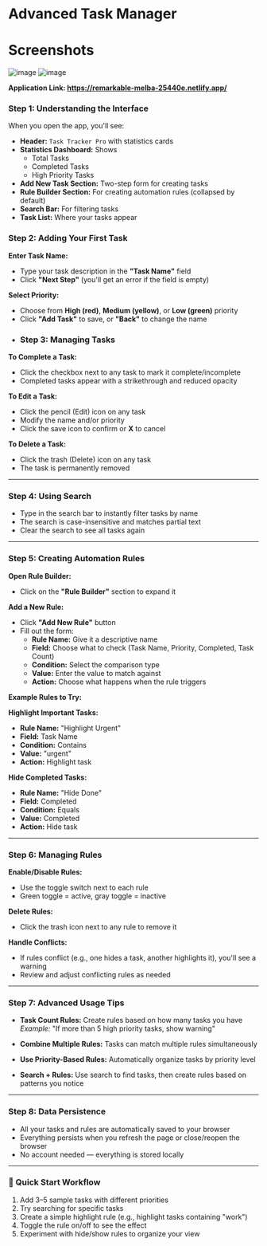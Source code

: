 # Advanced Task Manager
# Screenshots
![image](https://github.com/user-attachments/assets/4c34bb9c-9f5d-4906-a4cc-bcc1c5d0c3e9)
![image](https://github.com/user-attachments/assets/55f9f890-70a1-4b2d-8664-06ab55461fbc)

**Application Link: https://remarkable-melba-25440e.netlify.app/**


### Step 1: Understanding the Interface

When you open the app, you'll see:

- **Header:** `Task Tracker Pro` with statistics cards  
- **Statistics Dashboard:** Shows  
  - Total Tasks  
  - Completed Tasks  
  - High Priority Tasks  
- **Add New Task Section:** Two-step form for creating tasks  
- **Rule Builder Section:** For creating automation rules (collapsed by default)  
- **Search Bar:** For filtering tasks  
- **Task List:** Where your tasks appear  

### Step 2: Adding Your First Task

**Enter Task Name:**

- Type your task description in the **"Task Name"** field  
- Click **"Next Step"** (you'll get an error if the field is empty)

**Select Priority:**

- Choose from **High (red)**, **Medium (yellow)**, or **Low (green)** priority  
- Click **"Add Task"** to save, or **"Back"** to change the name
- ### Step 3: Managing Tasks

**To Complete a Task:**

- Click the checkbox next to any task to mark it complete/incomplete  
- Completed tasks appear with a strikethrough and reduced opacity

**To Edit a Task:**

- Click the pencil (Edit) icon on any task  
- Modify the name and/or priority  
- Click the save icon to confirm or **X** to cancel

**To Delete a Task:**

- Click the trash (Delete) icon on any task  
- The task is permanently removed

---

### Step 4: Using Search

- Type in the search bar to instantly filter tasks by name  
- The search is case-insensitive and matches partial text  
- Clear the search to see all tasks again

---

### Step 5: Creating Automation Rules

**Open Rule Builder:**

- Click on the **"Rule Builder"** section to expand it

**Add a New Rule:**

- Click **"Add New Rule"** button  
- Fill out the form:  
  - **Rule Name:** Give it a descriptive name  
  - **Field:** Choose what to check (Task Name, Priority, Completed, Task Count)  
  - **Condition:** Select the comparison type  
  - **Value:** Enter the value to match against  
  - **Action:** Choose what happens when the rule triggers

**Example Rules to Try:**

**Highlight Important Tasks:**

- **Rule Name:** "Highlight Urgent"  
- **Field:** Task Name  
- **Condition:** Contains  
- **Value:** "urgent"  
- **Action:** Highlight task

**Hide Completed Tasks:**

- **Rule Name:** "Hide Done"  
- **Field:** Completed  
- **Condition:** Equals  
- **Value:** Completed  
- **Action:** Hide task

---

### Step 6: Managing Rules

**Enable/Disable Rules:**

- Use the toggle switch next to each rule  
- Green toggle = active, gray toggle = inactive

**Delete Rules:**

- Click the trash icon next to any rule to remove it

**Handle Conflicts:**

- If rules conflict (e.g., one hides a task, another highlights it), you'll see a warning  
- Review and adjust conflicting rules as needed

---

### Step 7: Advanced Usage Tips

- **Task Count Rules:** Create rules based on how many tasks you have  
  _Example:_ "If more than 5 high priority tasks, show warning"

- **Combine Multiple Rules:** Tasks can match multiple rules simultaneously

- **Use Priority-Based Rules:** Automatically organize tasks by priority level

- **Search + Rules:** Use search to find tasks, then create rules based on patterns you notice

---

### Step 8: Data Persistence

- All your tasks and rules are automatically saved to your browser  
- Everything persists when you refresh the page or close/reopen the browser  
- No account needed — everything is stored locally

---

### 🚀 Quick Start Workflow

1. Add 3–5 sample tasks with different priorities  
2. Try searching for specific tasks  
3. Create a simple highlight rule (e.g., highlight tasks containing "work")  
4. Toggle the rule on/off to see the effect  
5. Experiment with hide/show rules to organize your view



